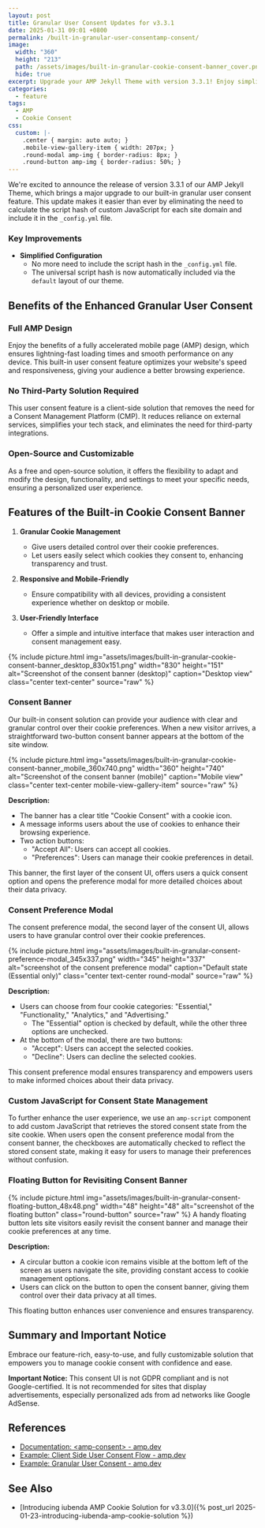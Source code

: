 ```yaml
---
layout: post
title: Granular User Consent Updates for v3.3.1
date: 2025-01-31 09:01 +0800
permalink: /built-in-granular-user-consentamp-consent/
image:
  width: "360"
  height: "213"
  path: /assets/images/built-in-granular-cookie-consent-banner_cover.png
  hide: true
excerpt: Upgrade your AMP Jekyll Theme with version 3.3.1! Enjoy simplified granular user consent, faster loading times, and seamless performance across all devices. 🚀
categories:
  - feature
tags:
  - AMP
  - Cookie Consent
css:
  custom: |-
    .center { margin: auto auto; }
    .mobile-view-gallery-item { width: 207px; }
    .round-modal amp-img { border-radius: 8px; }
    .round-button amp-img { border-radius: 50%; }
---
```


We're excited to announce the release of version 3.3.1 of our AMP Jekyll Theme, which brings a major upgrade to our built-in granular user consent feature. This update makes it easier than ever by eliminating the need to calculate the script hash of custom JavaScript for each site domain and include it in the `_config.yml` file.

### Key Improvements

- **Simplified Configuration**
  - No more need to include the script hash in the `_config.yml` file.
  - The universal script hash is now automatically included via the `default` layout of our theme.

## Benefits of the Enhanced Granular User Consent

### Full AMP Design

Enjoy the benefits of a fully accelerated mobile page (AMP) design, which ensures lightning-fast loading times and smooth performance on any device. This built-in user consent feature optimizes your website's speed and responsiveness, giving your audience a better browsing experience.

### No Third-Party Solution Required

This user consent feature is a client-side solution that removes the need for a Consent Management Platform (CMP). It reduces reliance on external services, simplifies your tech stack, and eliminates the need for third-party integrations.

### Open-Source and Customizable

As a free and open-source solution, it offers the flexibility to adapt and modify the design, functionality, and settings to meet your specific needs, ensuring a personalized user experience.

## Features of the Built-in Cookie Consent Banner

1. **Granular Cookie Management**
   - Give users detailed control over their cookie preferences.
   - Let users easily select which cookies they consent to, enhancing transparency and trust.

2. **Responsive and Mobile-Friendly**
   - Ensure compatibility with all devices, providing a consistent experience whether on desktop or mobile.

3. **User-Friendly Interface**
   - Offer a simple and intuitive interface that makes user interaction and consent management easy.

<!-- Insert screenshot of the consent banner (desktop) here -->
{% include picture.html img="assets/images/built-in-granular-cookie-consent-banner_desktop_830x151.png" width="830" height="151" alt="Screenshot of the consent banner (desktop)" caption="Desktop view" class="center text-center" source="raw" %}

### Consent Banner

Our built-in consent solution can provide your audience with clear and granular control over their cookie preferences. When a new visitor arrives, a straightforward two-button consent banner appears at the bottom of the site window.

<!-- Insert screenshot of the consent banner (mobile) here -->
{% include picture.html img="assets/images/built-in-granular-cookie-consent-banner_mobile_360x740.png" width="360" height="740" alt="Screenshot of the consent banner (mobile)" caption="Mobile view" class="center text-center mobile-view-gallery-item" source="raw" %}

**Description:**

- The banner has a clear title "Cookie Consent" with a cookie icon.
- A message informs users about the use of cookies to enhance their browsing experience.
- Two action buttons:
  - "Accept All": Users can accept all cookies.
  - "Preferences": Users can manage their cookie preferences in detail.

This banner, the first layer of the consent UI, offers users a quick consent option and opens the preference modal for more detailed choices about their data privacy.

### Consent Preference Modal

The consent preference modal, the second layer of the consent UI, allows users to have granular control over their cookie preferences.

<!-- Insert screenshot of the consent preference modal here -->
{% include picture.html img="assets/images/built-in-granular-consent-preference-modal_345x337.png" width="345" height="337" alt="screenshot of the consent preference modal" caption="Default state (Essential only)" class="center text-center round-modal" source="raw" %}

**Description:**

- Users can choose from four cookie categories: "Essential," "Functionality," "Analytics," and "Advertising."
  - The "Essential" option is checked by default, while the other three options are unchecked.
- At the bottom of the modal, there are two buttons:
  - "Accept": Users can accept the selected cookies.
  - "Decline": Users can decline the selected cookies.

This consent preference modal ensures transparency and empowers users to make informed choices about their data privacy.

### Custom JavaScript for Consent State Management

To further enhance the user experience, we use an `amp-script` component to add custom JavaScript that retrieves the stored consent state from the site cookie. When users open the consent preference modal from the consent banner, the checkboxes are automatically checked to reflect the stored consent state, making it easy for users to manage their preferences without confusion.

### Floating Button for Revisiting Consent Banner

<!-- Insert screenshot of the floating button here -->
{% include picture.html img="assets/images/built-in-granular-consent-floating-button_48x48.png" width="48" height="48" alt="screenshot of the floating button" class="round-button" source="raw" %} A handy floating button lets site visitors easily revisit the consent banner and manage their cookie preferences at any time.

**Description:**

- A circular button a cookie icon remains visible at the bottom left of the screen as users navigate the site, providing constant access to cookie management options.
- Users can click on the button to open the consent banner, giving them control over their data privacy at all times.

This floating button enhances user convenience and ensures transparency.

## Summary and Important Notice

Embrace our feature-rich, easy-to-use, and fully customizable solution that empowers you to manage cookie consent with confidence and ease.

**Important Notice:** This consent UI is not GDPR compliant and is not Google-certified. It is not recommended for sites that display advertisements, especially personalized ads from ad networks like Google AdSense.

## References

- [Documentation: \<amp-consent\> - amp.dev](https://amp.dev/documentation/components/websites/amp-consent)
- [Example: Client Side User Consent Flow - amp.dev](https://amp.dev/documentation/examples/user-consent/client_side_user_consent_flow/)
- [Example: Granular User Consent - amp.dev](https://amp.dev/documentation/examples/user-consent/granular_user_consent/)

## See Also

- [Introducing iubenda AMP Cookie Solution for v3.3.0]({% post_url 2025-01-23-introducing-iubenda-amp-cookie-solution %})
